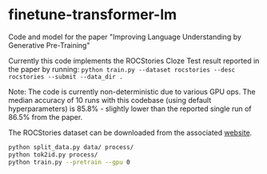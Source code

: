 # finetune-transformer-lm
Code and model for the paper "Improving Language Understanding by Generative Pre-Training"

Currently this code implements the ROCStories Cloze Test result reported in the paper by running:
`python train.py --dataset rocstories --desc rocstories --submit --data_dir .`

Note: The code is currently non-deterministic due to various GPU ops. The median accuracy of 10 runs with this codebase (using default hyperparameters) is 85.8% - slightly lower than the reported single run of 86.5% from the paper. 

The ROCStories dataset can be downloaded from the associated [website](http://cs.rochester.edu/nlp/rocstories/).



```bash
python split_data.py data/ process/
python tok2id.py process/
python train.py --pretrain --gpu 0
```